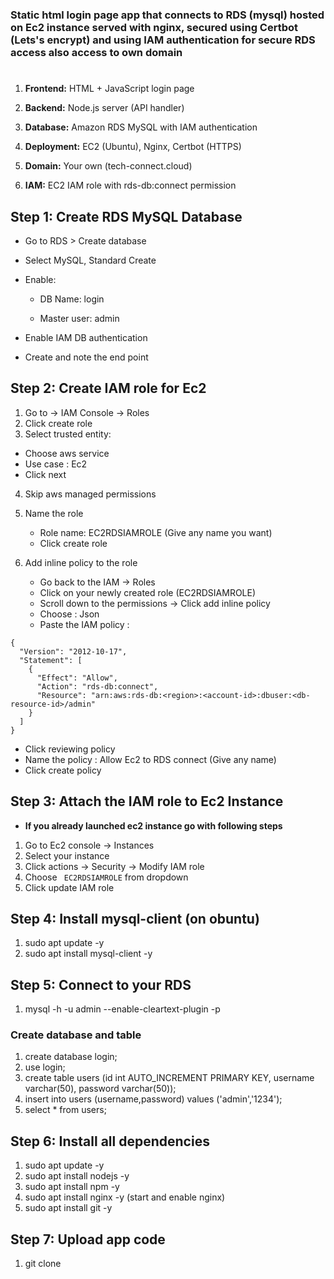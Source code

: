 ### **Static html login page app that connects to RDS (mysql) hosted on Ec2 instance served with nginx, secured using Certbot (Lets's encrypt) and using IAM authentication for secure RDS access also access to own domain**

#

1. **Frontend:** HTML + JavaScript login page 

2. **Backend:** Node.js server (API handler)

3. **Database:** Amazon RDS MySQL with IAM authentication

4. **Deployment:** EC2 (Ubuntu), Nginx, Certbot (HTTPS)

5. **Domain:** Your own (tech-connect.cloud)

6. **IAM:** EC2 IAM role with rds-db:connect permission

## Step 1: Create RDS MySQL Database

* Go to RDS > Create database

* Select MySQL, Standard Create

* Enable:

  * DB Name: login

  * Master user: admin

* Enable IAM DB authentication
* Create and note the end point

## Step 2: Create IAM role for Ec2

1.  Go to -> IAM Console -> Roles
2.  Click create role
3.  Select trusted entity:
   *  Choose aws service
   *  Use case : Ec2
   *  Click next

4. Skip aws managed permissions
5. Name the role
   * Role name: EC2RDSIAMROLE (Give any name you want)
   * Click create role

6. Add inline policy to the role
   * Go back to the IAM -> Roles
   * Click on your newly created role (EC2RDSIAMROLE)
   * Scroll down to the permissions -> Click add inline policy
   * Choose : Json
   * Paste the IAM policy :
   
```
{
  "Version": "2012-10-17",
  "Statement": [
    {
      "Effect": "Allow",
      "Action": "rds-db:connect",
      "Resource": "arn:aws:rds-db:<region>:<account-id>:dbuser:<db-resource-id>/admin"
    }
  ]
}
```
   * Click reviewing policy
   * Name the policy : Allow Ec2 to RDS connect (Give any name)
   * Click create policy

## Step 3: Attach the IAM role to Ec2 Instance

* **If you  already launched ec2 instance go with following steps**

1. Go to Ec2 console -> Instances
2. Select your instance
3. Click actions -> Security -> Modify IAM role
4. Choose ``` EC2RDSIAMROLE``` from dropdown
5. Click update IAM role

## Step 4: Install mysql-client (on obuntu)

1. sudo apt update -y
2. sudo apt install mysql-client -y

## Step 5: Connect to your RDS

1. mysql -h <your-rds-end-point> -u admin --enable-cleartext-plugin -p

### Create database and table

1. create database login;
2. use login;
3. create table users (id int AUTO_INCREMENT PRIMARY KEY, username varchar(50), password varchar(50));
4. insert into users (username,password) values ('admin','1234');
5. select * from users;

## Step 6: Install all dependencies

1. sudo apt update -y
2. sudo apt install nodejs -y
3. sudo apt install npm -y
4. sudo apt install nginx -y (start and enable nginx)
5. sudo apt install git -y

## Step 7: Upload app code

1. git clone 
   

